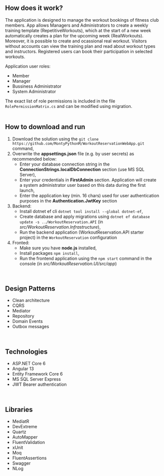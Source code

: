 ## How does it work?

The application is designed to manage the workout bookings of fitness club members. App allows Managers and Administrators to create a weekly training template (RepetitiveWorkouts), which at the start of a new week automatically creates a plan for the upcoming week (RealWorkouts). Moreover, it is possible to create and ocassional real workout. 
Visitors without accounts can view the training plan and read about workout types and instructors. Registered users can book their participation in selected workouts.
  
Application user roles:
  - Member
  - Manager
  - Bussiness Administrator
  - System Administrator
  
  The exact list of role permissions is included in the file `RolePermissionMatrix.cs` and can be modified using migration.
<br><br>

## How to download and run
1. Download the solution using the `git clone https://github.com/MontyPythonM/WorkoutReservationWebApp.git` command,
2. Overwrite the **appsettings.json** file (e.g. by user secrets) as recommended below:
    - Enter your database connection string in the **ConnectionStrings.localDbConnection** section (use MS SQL Server),
    - Enter your credentials in **FirstAdmin** section. Application will create a system administrator user based on this data during the first launch,
    - Enter the application key (min. 16 chars) used for user authentication purposes in the **Authentication.JwtKey** section
3. Backend:
    - Install dotnet ef cli `dotnet tool install --global dotnet-ef`,
    - Create database and apply migrations using `dotnet ef database update -s ../WorkoutReservation.API` (in *src/WorkoutReservation.Infrastructure*),
    - Run the backend application (WorkoutReservation.API starter project) in the `WorkoutReservation` configuration
4. Fronted: 
    - Make sure you have **node.js** installed,
    - Install packages `npm install`,
    - Run the frontend application using the `npm start` command in the console (in *src/WorkoutReservation.UI/src/app*)
<br>

## Design Patterns
  
- Clean architecture
- CQRS
- Mediator
- Repository
- Domain Events
- Outbox messages
<br>

## Technologies
  
- ASP.NET Core 6
- Angular 13
- Entity Framework Core 6
- MS SQL Server Express
- JWT Bearer authentication

<br>

## Libraries

- MediatR
- DevExtreme
- Quartz
- AutoMapper
- FluentValidation 
- xUnit
- Moq
- FluentAssertions
- Swagger
- NLog
